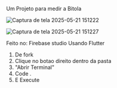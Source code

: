 Um Projeto para medir a Bitola

![Captura de tela 2025-05-21 151222](https://github.com/user-attachments/assets/899d2dd9-177d-4fc7-92bd-82f7715e6b03)


![Captura de tela 2025-05-21 151227](https://github.com/user-attachments/assets/1ba7d418-cb58-4ec6-a24b-a174ff4e4f6d)


Feito no: Firebase studio
Usando Flutter

1. De fork
2. Clique no botao direito dentro da pasta
3. "Abrir Terminal"
4. Code .
5. E Execute

